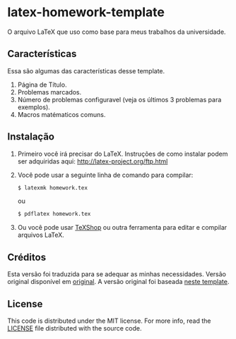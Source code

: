 latex-homework-template
=======================

O arquivo LaTeX que uso como base para meus trabalhos da universidade.

## Características

Essa são algumas das características desse template.

1. Página de Título.
2. Problemas marcados.
3. Número de problemas configuravel (veja os últimos 3 problemas para exemplos).
4. Macros matématicos comuns.

## Instalação

1. Primeiro você irá precisar do LaTeX. Instruções de como instalar podem ser adquiridas aqui:
   http://latex-project.org/ftp.html
2. Você pode usar a seguinte linha de comando para compilar:

   ```bash
   $ latexmk homework.tex
   ```

   ou

   ```bash
   $ pdflatex homework.tex
   ```
   
3. Ou você pode usar [TeXShop][texshop] ou outra ferramenta para editar e compilar arquivos
   LaTeX.

## Créditos

Esta versão foi traduzida para se adequar as minhas necessidades. Versão original disponível em [original].
A versão original foi baseada [neste template][credit].

## License

This code is distributed under the MIT license. For more info, read the
[LICENSE](/LICENSE) file distributed with the source code.

[original]: https://github.com/jdavis/latex-homework-template
[texshop]: http://pages.uoregon.edu/koch/texshop/
[credit]: http://www.latextemplates.com/template/programming-coding-assignment
